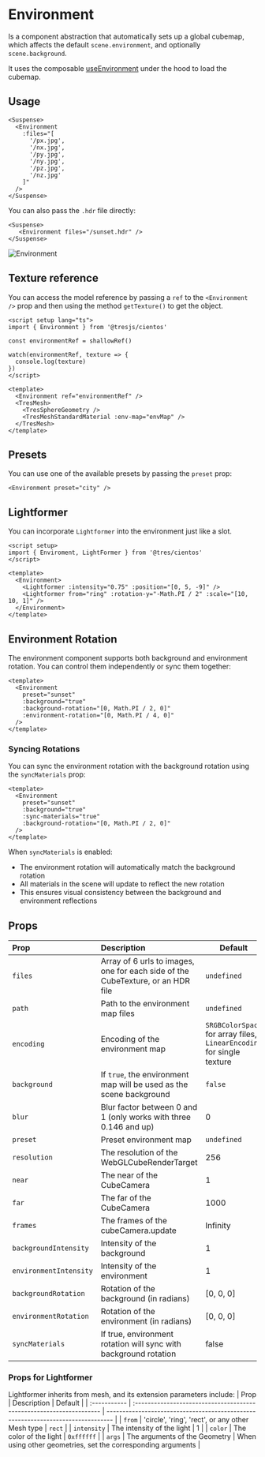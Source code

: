 # Environment

<DocsDemo>
  <EnvironmentDemo />
</DocsDemo>

Is a component abstraction that automatically sets up a global cubemap, which affects the default `scene.environment`, and optionally `scene.background`.

It uses the composable [useEnvironment](/guide/staging/use-environment) under the hood to load the cubemap.

## Usage

```vue
<Suspense>
  <Environment
    :files="[
      '/px.jpg',
      '/nx.jpg',
      '/py.jpg',
      '/ny.jpg',
      '/pz.jpg',
      '/nz.jpg'
    ]"
  />
</Suspense>
```

You can also pass the `.hdr` file directly:

```vue
<Suspense>
   <Environment files="/sunset.hdr" />
</Suspense>
```

![Environment](/cientos/envmaps.png)

## Texture reference

You can access the model reference by passing a `ref` to the `<Environment />` prop and then using the method `getTexture()` to get the object.

```vue{4,6,9,14,17}
<script setup lang="ts">
import { Environment } from '@tresjs/cientos'

const environmentRef = shallowRef()

watch(environmentRef, texture => {
  console.log(texture)
})
</script>

<template>
  <Environment ref="environmentRef" />
  <TresMesh>
    <TresSphereGeometry />
    <TresMeshStandardMaterial :env-map="envMap" />
  </TresMesh>
</template>
```

## Presets

You can use one of the available presets by passing the `preset` prop:

```vue
<Environment preset="city" />
```

## Lightformer

You can incorporate `Lightformer` into the environment just like a slot.

```vue
<script setup>
import { Enviroment, LightFormer } from '@tres/cientos'
</script>

<template>
  <Environment>
    <Lightformer :intensity="0.75" :position="[0, 5, -9]" />
    <Lightformer from="ring" :rotation-y="-Math.PI / 2" :scale="[10, 10, 1]" />
  </Environment>
</template>
```

## Environment Rotation

The environment component supports both background and environment rotation. You can control them independently or sync them together:

```vue
<template>
  <Environment
    preset="sunset"
    :background="true"
    :background-rotation="[0, Math.PI / 2, 0]"
    :environment-rotation="[0, Math.PI / 4, 0]"
  />
</template>
```

### Syncing Rotations

You can sync the environment rotation with the background rotation using the `syncMaterials` prop:

```vue
<template>
  <Environment
    preset="sunset"
    :background="true"
    :sync-materials="true"
    :background-rotation="[0, Math.PI / 2, 0]"
  />
</template>
```

When `syncMaterials` is enabled:
- The environment rotation will automatically match the background rotation
- All materials in the scene will update to reflect the new rotation
- This ensures visual consistency between the background and environment reflections

## Props

| Prop | Description | Default |
| :----------- | :-------------------------------------------------------------------------- | -------------------------------------------------------------------------------- |
| `files` | Array of 6 urls to images, one for each side of the CubeTexture, or an HDR file | `undefined` |
| `path` | Path to the environment map files | `undefined` |
| `encoding` | Encoding of the environment map | `SRGBColorSpace` for array files, `LinearEncoding` for single texture |
| `background` | If `true`, the environment map will be used as the scene background | `false` |
| `blur` | Blur factor between 0 and 1 (only works with three 0.146 and up) | 0 |
| `preset` | Preset environment map | `undefined` |
| `resolution` | The resolution of the WebGLCubeRenderTarget | 256 |
| `near` | The near of the CubeCamera | 1 |
| `far` | The far of the CubeCamera | 1000 |
| `frames` | The frames of the cubeCamera.update | Infinity |
| `backgroundIntensity` | Intensity of the background | 1 |
| `environmentIntensity` | Intensity of the environment | 1 |
| `backgroundRotation` | Rotation of the background (in radians) | [0, 0, 0] |
| `environmentRotation` | Rotation of the environment (in radians) | [0, 0, 0] |
| `syncMaterials` | If true, environment rotation will sync with background rotation | false |

### Props for Lightformer

Lightformer inherits from mesh, and its extension parameters include:
| Prop | Description | Default |
| :----------- | :------------------------------------------------------------------- | -------------------------------------------------------------------------------- |
| `from` | 'circle', 'ring', 'rect', or any other Mesh type | `rect` |
| `intensity` | The intensity of the light | 1 |
| `color` | The color of the light | `0xffffff` |
| `args` | The arguments of the Geometry | When using other geometries, set the corresponding arguments |
